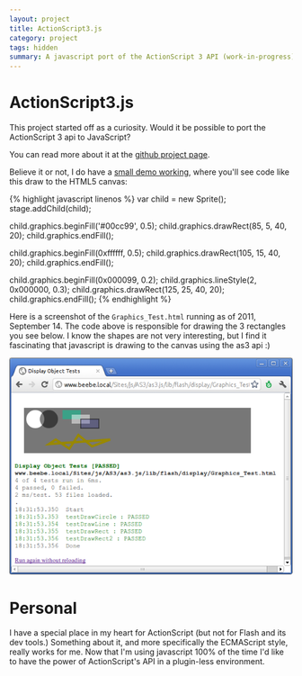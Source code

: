 ```yaml
---
layout: project
title: ActionScript3.js
category: project
tags: hidden
summary: A javascript port of the ActionScript 3 API (work-in-progress)
---
```


ActionScript3.js
================

This project started off as a curiosity. Would it be possible to port the ActionScript 3 api to JavaScript?

You can read more about it at the [github project page][1].

Believe it or not, I do have a [small demo working][2], where you'll see code like this draw to the HTML5 canvas:

{% highlight javascript linenos %}
var child = new Sprite();
stage.addChild(child);

child.graphics.beginFill('#00cc99', 0.5);
child.graphics.drawRect(85, 5, 40, 20);
child.graphics.endFill();

child.graphics.beginFill(0xffffff, 0.5);
child.graphics.drawRect(105, 15, 40, 20);
child.graphics.endFill();

child.graphics.beginFill(0x000099, 0.2);
child.graphics.lineStyle(2, 0x000000, 0.3);
child.graphics.drawRect(125, 25, 40, 20);
child.graphics.endFill();
{% endhighlight %}

Here is a screenshot of the `Graphics_Test.html` running as of 2011, September 14.
The code above is responsible for drawing the 3 rectangles you see below.
I know the shapes are not very interesting, but I find it fascinating that javascript is drawing to the canvas using the as3 api :)

<div class="img full">
<img src="/images/projects/as3-js/display-object-test.png" />
</div>


Personal
========

I have a special place in my heart for ActionScript (but not for Flash and its dev tools.) Something about it, and more specifically the ECMAScript style, really works for me.
Now that I'm using javascript 100% of the time I'd like to have the power of ActionScript's API in a plugin-less environment.

[1]: https://github.com/somethingkindawierd/AS3.js-proof-of-concept
[2]: https://github.com/somethingkindawierd/AS3.js-proof-of-concept/blob/dev/lib/flash/display/Graphics_Test.html
